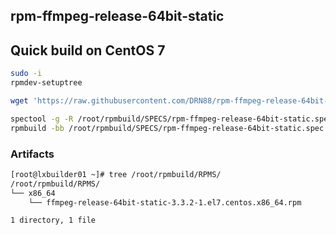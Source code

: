 ## rpm-ffmpeg-release-64bit-static

## Quick build on CentOS 7

```bash
sudo -i
rpmdev-setuptree

wget 'https://raw.githubusercontent.com/DRN88/rpm-ffmpeg-release-64bit-static/master/rpm-ffmpeg-release-64bit-static.spec' -O /root/rpmbuild/SPECS/rpm-ffmpeg-release-64bit-static.spec

spectool -g -R /root/rpmbuild/SPECS/rpm-ffmpeg-release-64bit-static.spec
rpmbuild -bb /root/rpmbuild/SPECS/rpm-ffmpeg-release-64bit-static.spec
```

### Artifacts

```bash
[root@lxbuilder01 ~]# tree /root/rpmbuild/RPMS/
/root/rpmbuild/RPMS/
└── x86_64
    └── ffmpeg-release-64bit-static-3.3.2-1.el7.centos.x86_64.rpm

1 directory, 1 file
```
